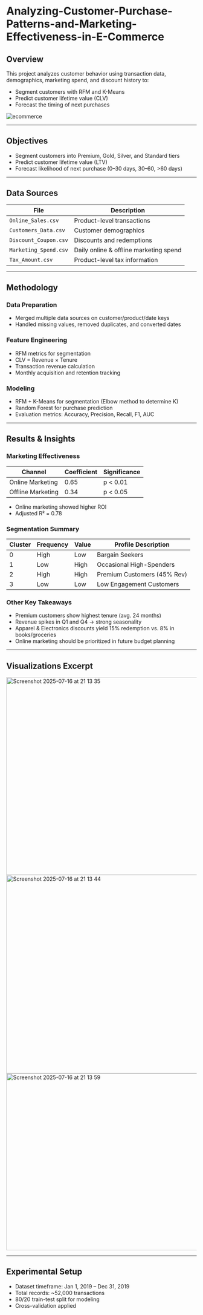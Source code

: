 # Analyzing-Customer-Purchase-Patterns-and-Marketing-Effectiveness-in-E-Commerce


## Overview

This project analyzes customer behavior using transaction data, demographics, marketing spend, and discount history to:
- Segment customers with RFM and K-Means
- Predict customer lifetime value (CLV)
- Forecast the timing of next purchases

![ecommerce](https://github.com/user-attachments/assets/3e23bd1a-6756-4f22-8014-2004f7b8f852)


---

## Objectives

- Segment customers into Premium, Gold, Silver, and Standard tiers
- Predict customer lifetime value (LTV)
- Forecast likelihood of next purchase (0–30 days, 30–60, >60 days)

---

## Data Sources

| File                  | Description                                 |
|-----------------------|---------------------------------------------|
| `Online_Sales.csv`    | Product-level transactions                  |
| `Customers_Data.csv`  | Customer demographics                       |
| `Discount_Coupon.csv` | Discounts and redemptions                   |
| `Marketing_Spend.csv` | Daily online & offline marketing spend      |
| `Tax_Amount.csv`      | Product-level tax information               |

---

## Methodology

### Data Preparation
- Merged multiple data sources on customer/product/date keys
- Handled missing values, removed duplicates, and converted dates

### Feature Engineering
- RFM metrics for segmentation
- CLV = Revenue × Tenure
- Transaction revenue calculation
- Monthly acquisition and retention tracking

### Modeling
- RFM + K-Means for segmentation (Elbow method to determine K)
- Random Forest for purchase prediction
- Evaluation metrics: Accuracy, Precision, Recall, F1, AUC

---

## Results & Insights

### Marketing Effectiveness

| Channel          | Coefficient | Significance |
|------------------|-------------|--------------|
| Online Marketing | 0.65        | p < 0.01     |
| Offline Marketing| 0.34        | p < 0.05     |

- Online marketing showed higher ROI
- Adjusted R² = 0.78

### Segmentation Summary

| Cluster | Frequency | Value | Profile Description         |
|---------|-----------|--------|------------------------------|
| 0       | High      | Low    | Bargain Seekers              |
| 1       | Low       | High   | Occasional High-Spenders     |
| 2       | High      | High   | Premium Customers (45% Rev)  |
| 3       | Low       | Low    | Low Engagement Customers     |

### Other Key Takeaways

- Premium customers show highest tenure (avg. 24 months)
- Revenue spikes in Q1 and Q4 → strong seasonality
- Apparel & Electronics discounts yield 15% redemption vs. 8% in books/groceries
- Online marketing should be prioritized in future budget planning

---

## Visualizations Excerpt

<img width="884" height="523" alt="Screenshot 2025-07-16 at 21 13 35" src="https://github.com/user-attachments/assets/3175b93e-cecf-4e89-a3b2-504fb5a58c3d" />
<img width="884" height="525" alt="Screenshot 2025-07-16 at 21 13 44" src="https://github.com/user-attachments/assets/1f51faa1-64f4-4e71-84a2-05240999904a" />
<img width="554" height="468" alt="Screenshot 2025-07-16 at 21 13 59" src="https://github.com/user-attachments/assets/09f57b9f-e7df-4f58-99e0-e7381f758d69" />



---

## Experimental Setup

- Dataset timeframe: Jan 1, 2019 – Dec 31, 2019
- Total records: ~52,000 transactions
- 80/20 train-test split for modeling
- Cross-validation applied
